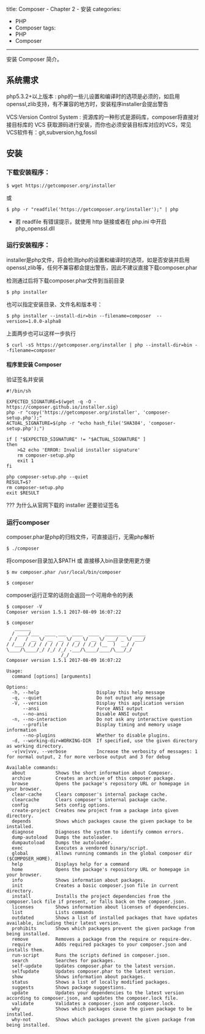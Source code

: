 ﻿title: Composer - Chapter 2 - 安装
categories:
  - PHP
  - Composer
tags:
  - PHP
  - Composer

---

安装 Composer 简介。
    
<!--more-->

## 系统需求

php5.3.2+以上版本
:   php的一些儿设置和编译时的选项是必须的，如启用openssl,zlib支持，有不兼容的地方时，安装程序installer会提出警告

VCS:Version Control System
:   资源库的一种形式是源码库，composer将直接对接目标库的 VCS 获取源码进行安装，而你也必须安装目标库对应的VCS，常见VCS软件有：git,subversion,hg,fossil

## 安装

### 下载安装程序：

```
$ wget https://getcomposer.org/installer
```
或
```
$ php -r "readfile('https://getcomposer.org/installer');" | php
```
* 若 readfile 有错误提示，就使用 http 链接或者在 php.ini 中开启 php_openssl.dll

### 运行安装程序：

installer是php文件，将会检测php的设置和编译时的选项，如是否安装并启用openssl,zlib等，任何不兼容都会提出警告，因此不建议直接下载composer.phar

检测通过后将下载composer.phar文件到当前目录

```
$ php installer
```

也可以指定安装目录、文件名和版本号：

```
$ php installer --install-dir=bin --filename=composer  --version=1.0.0-alpha8
```

上面两步也可以这样一步执行

```
$ curl -sS https://getcomposer.org/installer | php --install-dir=bin --filename=composer
```

#### 程序里安装 Composer 

验证签名并安装
```
#!/bin/sh

EXPECTED_SIGNATURE=$(wget -q -O - https://composer.github.io/installer.sig)
php -r "copy('https://getcomposer.org/installer', 'composer-setup.php');"
ACTUAL_SIGNATURE=$(php -r "echo hash_file('SHA384', 'composer-setup.php');")

if [ "$EXPECTED_SIGNATURE" != "$ACTUAL_SIGNATURE" ]
then
    >&2 echo 'ERROR: Invalid installer signature'
    rm composer-setup.php
    exit 1
fi

php composer-setup.php --quiet
RESULT=$?
rm composer-setup.php
exit $RESULT
```
??? 为什么从官网下载的 installer 还要验证签名

### 运行composer

composer.phar是php的归档文件，可直接运行，无需php解析
```
$ ./composer
```

将composer目录加入$PATH 或 直接移入bin目录使用更方便
```
$ mv composer.phar /usr/local/bin/composer

$ composer
```

composer运行正常的话则会返回一个可用命令的列表
```
$ composer -V
Composer version 1.5.1 2017-08-09 16:07:22

$ composer
   ______
  / ____/___  ____ ___  ____  ____  ________  _____
 / /   / __ \/ __ `__ \/ __ \/ __ \/ ___/ _ \/ ___/
/ /___/ /_/ / / / / / / /_/ / /_/ (__  )  __/ /
\____/\____/_/ /_/ /_/ .___/\____/____/\___/_/
                    /_/
Composer version 1.5.1 2017-08-09 16:07:22

Usage:
  command [options] [arguments]

Options:
  -h, --help                     Display this help message
  -q, --quiet                    Do not output any message
  -V, --version                  Display this application version
      --ansi                     Force ANSI output
      --no-ansi                  Disable ANSI output
  -n, --no-interaction           Do not ask any interactive question
      --profile                  Display timing and memory usage information
      --no-plugins               Whether to disable plugins.
  -d, --working-dir=WORKING-DIR  If specified, use the given directory as working directory.
  -v|vv|vvv, --verbose           Increase the verbosity of messages: 1 for normal output, 2 for more verbose output and 3 for debug

Available commands:
  about           Shows the short information about Composer.
  archive         Creates an archive of this composer package.
  browse          Opens the package's repository URL or homepage in your browser.
  clear-cache     Clears composer's internal package cache.
  clearcache      Clears composer's internal package cache.
  config          Sets config options.
  create-project  Creates new project from a package into given directory.
  depends         Shows which packages cause the given package to be installed.
  diagnose        Diagnoses the system to identify common errors.
  dump-autoload   Dumps the autoloader.
  dumpautoload    Dumps the autoloader.
  exec            Executes a vendored binary/script.
  global          Allows running commands in the global composer dir ($COMPOSER_HOME).
  help            Displays help for a command
  home            Opens the package's repository URL or homepage in your browser.
  info            Shows information about packages.
  init            Creates a basic composer.json file in current directory.
  install         Installs the project dependencies from the composer.lock file if present, or falls back on the composer.json.
  licenses        Shows information about licenses of dependencies.
  list            Lists commands
  outdated        Shows a list of installed packages that have updates available, including their latest version.
  prohibits       Shows which packages prevent the given package from being installed.
  remove          Removes a package from the require or require-dev.
  require         Adds required packages to your composer.json and installs them.
  run-script      Runs the scripts defined in composer.json.
  search          Searches for packages.
  self-update     Updates composer.phar to the latest version.
  selfupdate      Updates composer.phar to the latest version.
  show            Shows information about packages.
  status          Shows a list of locally modified packages.
  suggests        Shows package suggestions.
  update          Updates your dependencies to the latest version according to composer.json, and updates the composer.lock file.
  validate        Validates a composer.json and composer.lock.
  why             Shows which packages cause the given package to be installed.
  why-not         Shows which packages prevent the given package from being installed.
```
